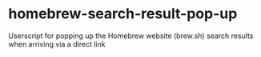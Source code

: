 # homebrew-search-result-pop-up
Userscript for popping up the Homebrew website (brew.sh) search results when arriving via a direct link
